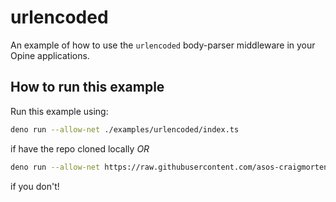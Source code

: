 # urlencoded

An example of how to use the `urlencoded` body-parser middleware in your Opine applications.

## How to run this example

Run this example using:

```bash
deno run --allow-net ./examples/urlencoded/index.ts
```

if have the repo cloned locally _OR_

```bash
deno run --allow-net https://raw.githubusercontent.com/asos-craigmorten/opine/main/examples/urlencoded/index.ts
```

if you don't!
